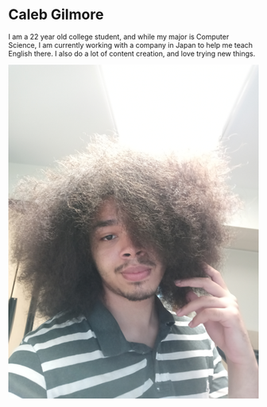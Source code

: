 # Caleb Gilmore

I am a 22 year old college student, and while my major is Computer Science, I am currently working with a company in Japan to help me teach English there. I also do a lot of content creation, and love trying new things. 

![A picture of me](me.jpg)